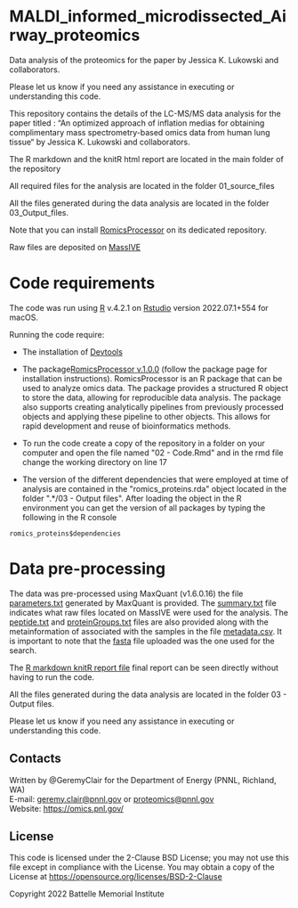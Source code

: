 # MALDI_informed_microdissected_Airway_proteomics
 Data analysis of the proteomics for the paper by Jessica K. Lukowski and collaborators.

Please let us know if you need any assistance in executing or understanding this code.

This repository contains the details of the LC-MS/MS data analysis for the paper titled : “An optimized approach of inflation medias for obtaining complimentary mass spectrometry-based omics data from human lung tissue“ by Jessica K. Lukowski and collaborators.

The R markdown and the knitR html report are located in the main folder of the repository

All required files for the analysis are located in the folder 01_source_files

All the files generated during the data analysis are located in the folder 03_Output_files.

Note that you can install [RomicsProcessor](https://github.com/PNNL-Comp-Mass-Spec/RomicsProcessor) on its dedicated repository.

Raw files are deposited on [MassIVE](https://massive.ucsd.edu/ProteoSAFe/static/massive.jsp)

# Code requirements

The code was run using [R](https://cloud.r-project.org) v.4.2.1 on [Rstudio](https://rstudio.com) version 2022.07.1+554 for macOS.

Running the code require:

- The installation of [Devtools](https://cran.r-project.org/web/packages/devtools/index.html)

- The package[RomicsProcessor v.1.0.0](https://github.com/PNNL-Comp-Mass-Spec/RomicsProcessor/blob/master/RomicsProcessor_1.0.0.tar.gz) (follow the package page for installation instructions). RomicsProcessor is an R package that can be used to analyze omics data. The package provides a structured R object to store the data, allowing for reproducible data analysis. The package also supports creating analytically pipelines from previously processed objects and applying these pipeline to other objects. This allows for rapid development and reuse of bioinformatics methods.

- To run the code create a copy of the repository in a folder on your computer and open the file named "02 - Code.Rmd" and in the rmd file change the working directory on line 17

- The version of the different dependencies that were employed at time of analysis are contained in the "romics_proteins.rda" object located in the folder ".*/03 - Output files". After loading the object in the R environment you can get the version of all packages by typing the following in the R console
```
romics_proteins$dependencies

```

# Data pre-processing

The data was pre-processed using MaxQuant (v1.6.0.16) the file [parameters.txt](https://github.com/GeremyClair/MALDI_informed_microdissected_Airway_proteomics/blob/main/01_source_files/parameters.txt) generated by MaxQuant is provided. The [summary.txt](https://github.com/GeremyClair/MALDI_informed_microdissected_Airway_proteomics/blob/main/01_source_files/summary.txt) file indicates what raw files located on MassIVE were used for the analysis. The [peptide.txt](https://github.com/GeremyClair/MALDI_informed_microdissected_Airway_proteomics/blob/main/01_source_files/peptides.txt) and [proteinGroups.txt](https://github.com/GeremyClair/MALDI_informed_microdissected_Airway_proteomics/blob/main/01_source_files/proteinGroups.txt) files are also provided along with the metainformation of associated with the samples in the file [metadata.csv](https://github.com/GeremyClair/MALDI_informed_microdissected_Airway_proteomics/blob/main/01_source_files/metadata.csv).
It is important to note that the [fasta](https://github.com/GeremyClair/MALDI_informed_microdissected_Airway_proteomics/blob/main/03_output_files/UniprotTable_Homo_sapiens_proteome_UP000005640_2020_07_29.csv) file uploaded was the one used for the search.


The [R markdown knitR report file](https://github.com/GeremyClair/MALDI_informed_microdissected_Airway_proteomics/blob/main/02_code_sections.html) final report can be seen directly without having to run the code.

All the files generated during the data analysis are located in the folder 03 - Output files.


Please let us know if you need any assistance in executing or understanding this code.

## Contacts

Written by @GeremyClair for the Department of Energy (PNNL, Richland, WA) \
E-mail: geremy.clair@pnnl.gov or proteomics@pnnl.gov \
Website: https://omics.pnl.gov/ 

## License

This code is licensed under the 2-Clause BSD License; 
you may not use this file except in compliance with the License.  You may obtain 
a copy of the License at https://opensource.org/licenses/BSD-2-Clause

Copyright 2022 Battelle Memorial Institute